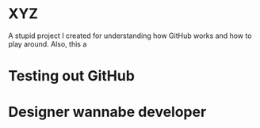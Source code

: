 # XYZ
A stupid project I created for understanding how GitHub works and how to play around. Also, this a

# Testing out GitHub
# Designer wannabe developer
